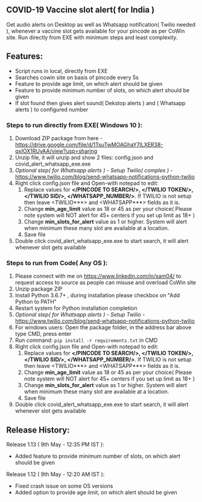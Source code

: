 ## **COVID-19 Vaccine slot alert( for India )**
Get audio alerts on Desktop as well as Whatsapp notification( Twilio needed ), whenever a vaccine slot gets available for your pincode as per CoWin site. Run directly from EXE with minimum steps and least complexity.

## **Features**:
- Script runs in local, directly from EXE
- Searches cowin site on basis of pincode every 5s
- Feature to provide age limit, on which alert should be given
- Feature to provide minimum number of slots, on which alert should be given
- If slot found then gives alert sound( Dekstop alerts ) and  ( Whatsapp alerts ) to configured number

### Steps to run directly from EXE( Windows 10 ):
1. Download ZIP package from here - https://drive.google.com/file/d/1TsuTwMOAGhaY7lLXER38-qxIOX1RUyAA/view?usp=sharing
2. Unzip file, it will unzip and show 2 files: config.json and covid_alert_whatsapp_exe.exe
3. *Optional step( for Whatsapp alerts ) - Setup Twilio( complex )* - https://www.twilio.com/blog/send-whatsapp-notifications-python-twilio
4. Right click config.json file and Open-with notepad to edit:
    1. Replace values for **</PINCODE TO SEARCH/>, </TWILIO TOKEN/>, </TWILIO SID/>, </WHATSAPP_NUMBER/>**. If TWILIO is not setup then leave <TWILIO***> and <WHATSAPP***> fields as it is.
    2. Change **min_age_limit** value as 18 or 45 as per your choice( Please note system will NOT alert for 45+ centers if you set up limit as 18+ )
    3. Change **min_slots_for_alert** value as 1 or higher. System will alert when minimum these many slot are available at a location.
    4. Save file
5. Double click covid_alert_whatsapp_exe.exe to start search, it will alert whenever slot gets available

### Steps to run from Code( Any OS ):
1. Please connect with me on https://www.linkedin.com/in/sam04/ to request access to source as people can misuse and overload CoWin site
2. Unzip package ZIP
3. Install Python 3.6.7+ , during installation please checkbox on "Add Python to PATH"
4. Restart system for Python installation completion
5. *Optional step( for Whatsapp alerts ) - Setup Twilio* - https://www.twilio.com/blog/send-whatsapp-notifications-python-twilio
6. For windows users: Open the package folder, in the address bar above type CMD, press enter
7. Run command: ```pip install -r requirements.txt``` in CMD
8. Right click config.json file and Open-with notepad to edit:
    1. Replace values for **</PINCODE TO SEARCH/>, </TWILIO TOKEN/>, </TWILIO SID/>, </WHATSAPP_NUMBER/>**. If TWILIO is not setup then leave <TWILIO***> and <WHATSAPP***> fields as it is.
    2. Change **min_age_limit** value as 18 or 45 as per your choice( Please note system will NOT alert for 45+ centers if you set up limit as 18+ )
    3. Change **min_slots_for_alert** value as 1 or higher. System will alert when minimum these many slot are available at a location.
    4. Save file
9. Double click covid_alert_whatsapp_exe.exe to start search, it will alert whenever slot gets available

## Release History:
Release 1.13 ( 9th May - 12:35 PM IST ):
- Added feature to provide minimum number of slots, on which alert should be given

Release 1.12 ( 9th May - 12:20 AM IST ):
- Fixed crash issue on some OS versions
- Added option to provide age limit, on which alert should be given
